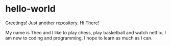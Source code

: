 # hello-world
Greetings! Just another repository. 
Hi There! 

My name is Theo and I like to play chess, play basketball and watch netflix. 
I am new to coding and programming, I hope to learn as much as I can. 
